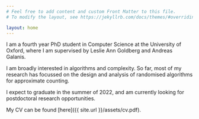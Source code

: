 ```yaml
---
# Feel free to add content and custom Front Matter to this file.
# To modify the layout, see https://jekyllrb.com/docs/themes/#overriding-theme-defaults

layout: home
---
```


I am a fourth year PhD student in Computer Science at the University of Oxford, where I am supervised by Leslie Ann Goldberg and Andreas Galanis.

I am broadly interested in algorithms and complexity. So far, most of my research has focussed on the design and analysis of randomised algorithms for approximate counting. 

I expect to graduate in the summer of 2022, and am currently looking for postdoctoral research opportunities.

My CV can be found [here]({{ site.url }}/assets/cv.pdf).
